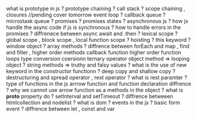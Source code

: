 what is prototype in js ?
prototype chaining ?
call stack ?
scope chaining , closures //pending cover tomorrow 
event loop ?
callback queue ?
microstask queue ?
promises ?
promises states ?
asynchronous js ?
how js handle the async code if js is synchronous ?
how to handle errors in the promises ?
diffrenece between async await and .then ?
lexical scope ?
global scope , block scope , local function scope ?
hoisting ?
this keyword ?
window object ?
array methods ?
diffrence between forEach and map , find and filter , higher order methods
callback function
higher order function
loops
type conversion coersionn
ternary operator
object method => looping object ?
string methods =>
truthy and falsy values ?
what is the use of new keyword in the constructor functionn ?
deep copy and shallow copy  ?
destructuring and spread operator , rest operator ?
what is rest paramter ?
type of functions in the js
arrrow function and function declaration diffrence ?
why we cannot use arrow function as a methods in the object ?
what is __proto__ property do ?
setInterval and setTimeout ?
diffrence betweeen htmlcollection and nodelist ?
what is dom  ?
events in the js ? 
basic form event ? 
diffrence between let , const and var 



